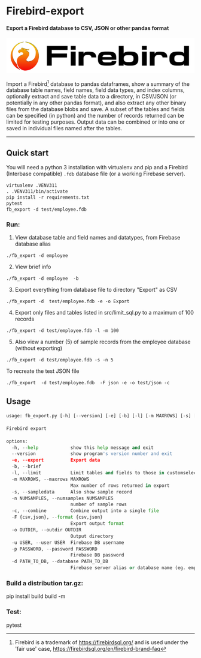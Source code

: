 # Firebird-export

#### Export a Firebird database to CSV, JSON or other pandas format

![Firebird](logo-firebird-black.png)

Import a Firebird[^1] database to pandas dataframes, show a summary of the database table names, field names, field data types, 
and index columns, optionally extract and save table data to
  a directory, in CSV/JSON (or potentially in any other pandas format), and also extract any other binary files from the database blobs and save. A subset of the tables and fields can be specified (in python) and the number of records returned can be limited for testing purposes. Output data can be combined or into one or saved in individual files named after the tables.

----
## Quick start
You will need a python 3 installation with virtualenv and pip and a Firebird (Interbase compatible)  `.fdb` database file (or a working Firebase server). 

```git clone https://github.com/inus/firebird-export.git
virtualenv .VENV311
. .VENV311/bin/activate
pip install -r requirements.txt
pytest
fb_export -d test/employee.fdb
```


### Run:
  1. View database table and field names and datatypes, from Firebase database alias
  ```
  ./fb_export -d employee 
```
2. View brief info
```
./fb_export -d employee  -b
```
3. Export everything from database file to directory "Export" as CSV 
```
./fb_export -d  test/employee.fdb -e -o Export
```
4. Export only files and tables listed in  src/limit_sql.py to a maximum of 100 records
```
./fb_export -d test/employee.fdb -l -m 100
```
5. Also view a number (5) of sample records
from the employee database (without exporting)
```
./fb_export -d test/employee.fdb -s -n 5 
```
To recreate the test JSON file 
```
./fb_export  -d test/employee.fdb  -F json -e -o test/json -c 
```

## Usage

```src/fb_export.py -h
usage: fb_export.py [-h] [--version] [-e] [-b] [-l] [-m MAXROWS] [-s] [-n NUMSAMPLES] [-c] [-F {csv,json}] [-o OUTDIR] [-u USER] [-p PASSWORD] -d PATH_TO_DB

Firebird export

options:
  -h, --help            show this help message and exit
  --version             show program's version number and exit
  -e, --export          Export data
  -b, --brief
  -l, --limit           Limit tables and fields to those in customselect.py
  -m MAXROWS, --maxrows MAXROWS
                        Max number of rows returned in export
  -s, --sampledata      Also show sample record
  -n NUMSAMPLES, --numsamples NUMSAMPLES
                        number of sample rows
  -c, --combine         Combine output into a single file
  -F {csv,json}, --format {csv,json}
                        Export output format
  -o OUTDIR, --outdir OUTDIR
                        Output directory
  -u USER, --user USER  Firebase DB username
  -p PASSWORD, --password PASSWORD
                        Firebase DB password
  -d PATH_TO_DB, --database PATH_TO_DB
                        Firebase server alias or database name (eg. employee) or full path if file, eg ./employee.fdb

```

### Build a distribution tar.gz: 
  pip install build
  build -m 

### Test:
  pytest

[^1]: Firebird is a trademark of https://firebirdsql.org/ and is used under the 'fair use' case, https://firebirdsql.org/en/firebird-brand-faq 
